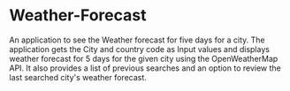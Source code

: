 # Weather-Forecast
 An application to see the Weather forecast for five days for a city.
The application gets the City and country code as Input values and displays weather forecast for 5 days for the given city using the OpenWeatherMap API. It also provides a list of previous searches and an option to review the last searched city's weather forecast. 
